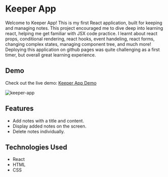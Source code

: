 # Keeper App

Welcome to Keeper App! This is my first React application, built for keeping and managing notes. This project encouraged me to dive deep into learning react, helping me get familiar with JSX code practice. I learnt about react props, conditional rendering, react hooks, event handeling, react forms, changing complex states, managing component tree, and much more! Deploying this application on github pages was quite challenging as a first timer, but overall great learning experience.

## Demo

Check out the live demo: [Keeper App Demo](https://hasnzahmd.github.io/Keeper-App/)

![keeper-app](https://github.com/hasnzahmd/Keeper-App/assets/127032939/ea83aa65-b0fc-4c6e-a988-9118295901ca)


## Features

- Add notes with a title and content.
- Display added notes on the screen.
- Delete notes individually.

## Technologies Used

- React
- HTML
- CSS


